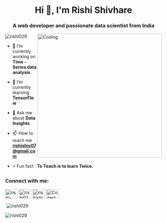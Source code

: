 <h1 align="center">Hi 👋, I'm Rishi Shivhare</h1>
<h3 align="center">A web developer and passionate data scientist from India</h3>
<img align="right" alt="Coding" width="400" src="https://media3.giphy.com/media/v1.Y2lkPTc5MGI3NjExYmk1azh3anZzcWhtaXlvY2V1ZHpwN2o2djBsdDNqc2RzNTF4MXpwdCZlcD12MV9naWZzX3NlYXJjaCZjdD1n/qgQUggAC3Pfv687qPC/giphy.gif">
<p align="left"> <img src="https://komarev.com/ghpvc/?username=rishi029&label=Profile%20views&color=0e75b6&style=flat" alt="rishi029" /> </p>

- 🔭 I’m currently working on **Time - Series data analysis**

- 🌱 I’m currently learning **TensorFlow**

- 💬 Ask me about **Data Insights**

- 📫 How to reach me **rishishiv07@gmail.com**

- ⚡ Fun fact : **To Teach is to learn Twice.**

<h3 align="left">Connect with me:</h3>
<p align="left">
<a href="https://linkedin.com/in/rishi-shivhare-aab2251b4" target="blank"><img align="center" src="https://upload.wikimedia.org/wikipedia/commons/thumb/8/81/LinkedIn_icon.svg/800px-LinkedIn_icon.svg.png" alt="rishi-shivhare-aab2251b4" height="30" width="40" /></a>
<a href="https://www.leetcode.com/rishi0299" target="blank"><img align="center" src="https://cdn.iconscout.com/icon/free/png-256/free-leetcode-3521542-2944960.png" alt="rishi0299" height="30" width="40" /></a>
<a href="https://auth.geeksforgeeks.org/user/rishishiv07" target="blank"><img align="center" src="https://media.geeksforgeeks.org/wp-content/cdn-uploads/20190710102234/download3.png" alt="rishishiv07" height="30" width="40" /></a>
<a href="https://www.codingninjas.com/studio/profile/17731083-672d-4efa-8d9b-f2eee579a2ab" target="blank"><img align="center" src="https://coursereport-s3-production.global.ssl.fastly.net/uploads/school/logo/1323/original/Coding_Ninjas_logo.jpeg" alt="Codestudio" height="30" width="40" /></a>
</p>



<p>&nbsp;<img align="center" src="https://github-readme-stats.vercel.app/api?username=rishi029&show_icons=true&locale=en" alt="rishi029" /></p>

<p><img align="center" src="https://github-readme-streak-stats.herokuapp.com/?user=rishi029&" alt="rishi029" /></p>

